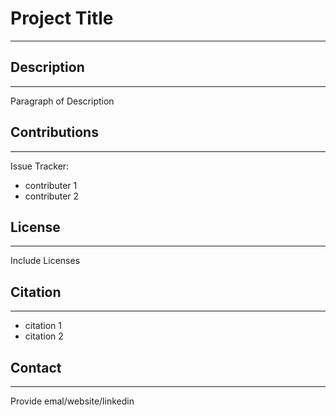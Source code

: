 # Project Title
---

## Description
---
Paragraph of Description

## Contributions
---
Issue Tracker:
- contributer 1
- contributer 2

## License
---
Include Licenses

## Citation
---
- citation 1
- citation 2

## Contact
---
Provide emal/website/linkedin